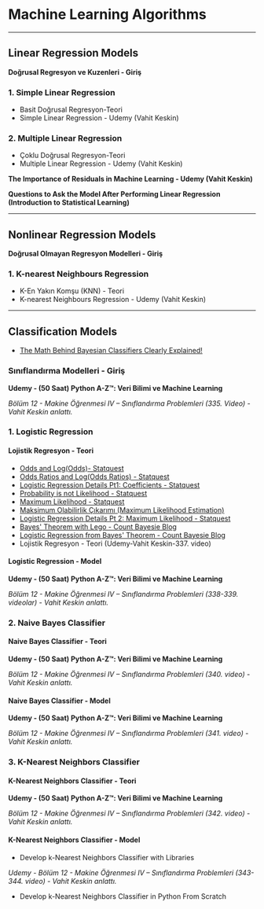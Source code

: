 
# Machine Learning Algorithms
____
## Linear Regression Models
**Doğrusal Regresyon ve Kuzenleri - Giriş**

### 1. Simple Linear Regression
* Basit Doğrusal Regresyon-Teori
* Simple Linear Regression - Udemy (Vahit Keskin)

### 2. Multiple Linear Regression
* Çoklu Doğrusal Regresyon-Teori
* Multiple Linear Regression - Udemy (Vahit Keskin)


**The Importance of Residuals in Machine Learning - Udemy (Vahit Keskin)** 

**Questions to Ask the Model After Performing Linear Regression (Introduction to Statistical Learning)**

____

## Nonlinear Regression Models
**Doğrusal Olmayan Regresyon Modelleri - Giriş**

### 1. K-nearest Neighbours Regression
* K-En Yakın Komşu (KNN) - Teori
* K-nearest Neighbours Regression - Udemy (Vahit Keskin)

____


## Classification Models
* [The Math Behind Bayesian Classifiers Clearly Explained!](https://www.youtube.com/watch?v=lFJbZ6LVxN8)

### Sınıflandırma Modelleri - Giriş
**Udemy - (50 Saat) Python A-Z™: Veri Bilimi ve Machine Learning**

*Bölüm 12 - Makine Öğrenmesi IV – Sınıflandırma Problemleri (335. Video) - Vahit Keskin anlattı.* 

### 1. Logistic Regression
#### Lojistik Regresyon - Teori
* [Odds and Log(Odds)- Statquest](https://www.youtube.com/watch?v=ARfXDSkQf1Y)
* [Odds Ratios and Log(Odds Ratios) - Statquest](https://www.youtube.com/watch?v=8nm0G-1uJzA&t=38s)
* [Logistic Regression Details Pt1: Coefficients - Statquest](https://www.youtube.com/watch?v=vN5cNN2-HWE)
* [Probability is not Likelihood - Statquest](https://www.youtube.com/watch?v=pYxNSUDSFH4)
* [Maximum Likelihood - Statquest](https://www.youtube.com/watch?v=XepXtl9YKwc)
* [Maksimum Olabilirlik Çıkarımı (Maximum Likelihood Estimation)](https://medium.com/rick-sanchez-cs/maksimum-olabilirlik-%C3%A7%C4%B1kar%C4%B1m%C4%B1-maximum-likelihood-estimation-1b9d7312d1bd)
* [Logistic Regression Details Pt 2: Maximum Likelihood - Statquest](https://www.youtube.com/watch?v=BfKanl1aSG0)
* [Bayes' Theorem with Lego - Count Bayesie Blog](https://www.countbayesie.com/blog/2015/2/18/bayes-theorem-with-lego)
* [Logistic Regression from Bayes' Theorem - Count Bayesie Blog](https://www.countbayesie.com/blog/2019/6/12/logistic-regression-from-bayes-theorem)
* Lojistik Regresyon - Teori (Udemy-Vahit Keskin-337. video)


#### Logistic Regression - Model
**Udemy - (50 Saat) Python A-Z™: Veri Bilimi ve Machine Learning**

*Bölüm 12 - Makine Öğrenmesi IV – Sınıflandırma Problemleri (338-339. videolar) - Vahit Keskin anlattı.*

### 2. Naive Bayes Classifier

#### Naive Bayes Classifier - Teori
**Udemy - (50 Saat) Python A-Z™: Veri Bilimi ve Machine Learning**

*Bölüm 12 - Makine Öğrenmesi IV – Sınıflandırma Problemleri (340. video) - Vahit Keskin anlattı.*

#### Naive Bayes Classifier - Model
**Udemy - (50 Saat) Python A-Z™: Veri Bilimi ve Machine Learning**

*Bölüm 12 - Makine Öğrenmesi IV – Sınıflandırma Problemleri (341. video) - Vahit Keskin anlattı.*

### 3. K-Nearest Neighbors Classifier

#### K-Nearest Neighbors Classifier - Teori
**Udemy - (50 Saat) Python A-Z™: Veri Bilimi ve Machine Learning**

*Bölüm 12 - Makine Öğrenmesi IV – Sınıflandırma Problemleri (342. video) - Vahit Keskin anlattı.*

#### K-Nearest Neighbors Classifier - Model

* Develop k-Nearest Neighbors Classifier with Libraries

*Udemy - Bölüm 12 - Makine Öğrenmesi IV – Sınıflandırma Problemleri (343-344. video) - Vahit Keskin anlattı.*
* Develop k-Nearest Neighbors Classifier in Python From Scratch


